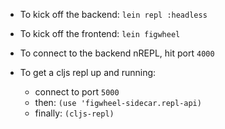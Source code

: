 - To kick off the backend: `lein repl :headless`
- To kick off the frontend: `lein figwheel`

- To connect to the backend nREPL, hit port `4000`

- To get a cljs repl up and running:
  - connect to port `5000`
  - then: `(use 'figwheel-sidecar.repl-api)`
  - finally: `(cljs-repl)`
